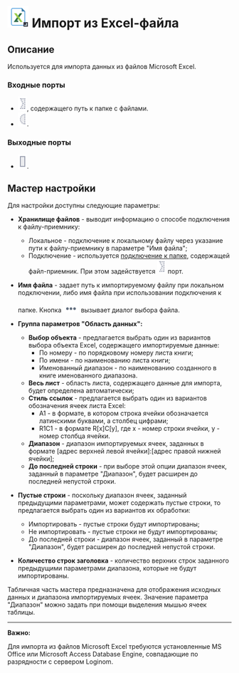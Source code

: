 # ![](../../media/app/icons/vendors/importexcelfile.svg) Импорт из Excel-файла

## Описание

Используется для импорта данных из файлов Microsoft Excel.

### Входные порты

* ![](../../media/app/icons/ports/optional-input-connection-inactive.svg), содержащего путь к папке с файлами.
* ![](../../media/app/icons/ports/optional-input-variable-inactive.svg).

### Выходные порты

* ![](../../media/app/icons/ports/output-table-inactive.svg).

## Мастер настройки

Для настройки доступны следующие параметры:

* **Хранилище файлов** - выводит информацию о способе подключения к файлу-приемнику:
  * Локальное - подключение к локальному файлу через указание пути к файлу-приемнику в параметре "Имя файла";
  * Подключение - используется [подключение к папке](../connections/list/files.md), содержащей файл-приемник. При этом задействуется ![](../../media/app/icons/ports/optional-input-connection-inactive.svg) порт.

* **Имя файла** - задает путь к импортируемому файлу при локальном подключении, либо имя файла при использовании подключения к папке. Кнопка ![](../../media/app/icons/toolbar-18/browse.svg) вызывает диалог выбора файла.

* **Группа параметров "Область данных":**
  * **Выбор объекта** - предлагается выбрать один из вариантов выбора объекта Excel, содержащего импортируемые данные:
    * По номеру - по порядковому номеру листа книги;
    * По имени - по наименованию листа книги;
    * Именованный диапазон - по наименованию созданного в книге именованного диапазона.
  * **Весь лист** - область листа, содержащего данные для импорта, будет определена автоматически;
  * **Стиль ссылок** - предлагается выбрать один из вариантов обозначения ячеек листа Excel:
    * A1 - в формате, в котором строка ячейки обозначается латинскими буквами, а столбец цифрами;
    * R1C1 - в формате R[x]C[y], где x - номер строки ячейки, y - номер столбца ячейки.
  * **Диапазон** - диапазон импортируемых ячеек, заданных в формате [адрес верхней левой ячейки]:[адрес правой нижней ячейки];
  * **До последней строки** - при выборе этой опции диапазон ячеек, заданный в параметре "Диапазон", будет расширен до последней непустой строки.

* **Пустые строки** - поскольку диапазон ячеек, заданный предыдущими параметрами, может содержать пустые строки, то предлагается выбрать один из вариантов их обработки:
  * Импортировать - пустые строки будут импортированы;
  * Не импортировать - пустые строки не будут импортированы;
  * До последней строки - диапазон ячеек, заданный в параметре "Диапазон", будет расширен до последней непустой строки.

* **Количество строк заголовка** - количество верхних строк заданного предыдущими параметрами диапазона, которые не будут импортированы.

Табличная часть мастера предназначена для отображения исходных данных и диапазона импортируемых ячеек. Значение параметра "Диапазон" можно задать при помощи выделения мышью ячеек таблицы.

-----

**Важно:**

Для импорта из файлов Microsoft Excel требуются установленные MS Office или Microsoft Access Database Engine, совпадающие по разрядности с сервером Loginom.

